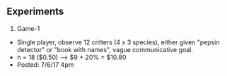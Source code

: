 ## Experiments

1. Game-1
- Single player, observe 12 critters (4 x 3 species), either given "pepsin detector" or "book with names", vague communicative goal.
- n = 18 ($0.50) --> $9 + 20% = $10.80
- Posted: 7/6/17 4pm
